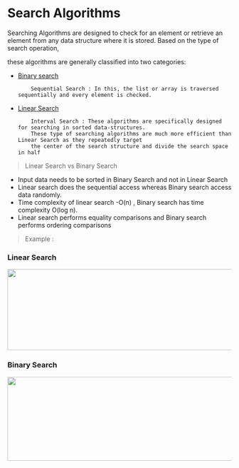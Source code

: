 # Search Algorithms

<p>Searching Algorithms are designed to check for an element or retrieve an element from any data structure where it is stored. Based on the type of search operation, 
  
  these algorithms are generally classified into two categories:</p>

<ul>
  <li><a href="https://github.com/sriThariduSangeeth/RAPID-T4-CL/tree/master/Algorithms-and-Data-Structures/Searching-Techniques/Binary-Search">Binary search</a>
  </li>
  
        Sequential Search : In this, the list or array is traversed sequentially and every element is checked.
  
  <li><a href="https://github.com/sriThariduSangeeth/RAPID-T4-CL/tree/master/Algorithms-and-Data-Structures/Searching-Techniques/Linear-Search">Linear Search</a>     </li>
  
        Interval Search : These algorithms are specifically designed for searching in sorted data-structures. 
        These type of searching algorithms are much more efficient than Linear Search as they repeatedly target 
        the center of the search structure and divide the search space in half
  
</ul>


> Linear Search vs Binary Search

- Input data needs to be sorted in Binary Search and not in Linear Search
- Linear search does the sequential access whereas Binary search access data randomly.
- Time complexity of linear search -O(n) , Binary search has time complexity O(log n).
- Linear search performs equality comparisons and Binary search performs ordering comparisons

> Example :

### Linear Search
<p align="center">
  <img alt="" width="596" height="182"  src="https://miro.medium.com/max/596/1*AunhjlInGjD1ZNEMPOF_xg.gif" >
</p>

### Binary Search
<p align="center">
  <img alt="" width="596" height="188" src="https://miro.medium.com/max/596/1*M-jZ-x5GcOwkGPic0igdww.gif">
</p>
